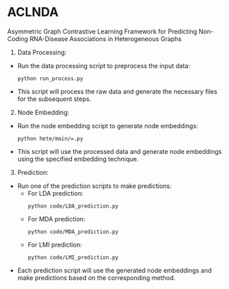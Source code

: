 # ACLNDA
Asymmetric Graph Contrastive Learning Framework for Predicting Non-Coding RNA-Disease Associations in Heterogeneous Graphs
1. Data Processing:
- Run the data processing script to preprocess the input data:
  ```
  python run_process.py
  ```
- This script will process the raw data and generate the necessary files for the subsequent steps.

2. Node Embedding:
- Run the node embedding script to generate node embeddings:
  ```
  python hete/main/=.py
  ```
- This script will use the processed data and generate node embeddings using the specified embedding technique.

3. Prediction:
- Run one of the prediction scripts to make predictions:
  - For LDA prediction:
    ```
    python code/LDA_prediction.py
    ```
  - For MDA prediction:
    ```
    python code/MDA_prediction.py
    ```
  - For LMI prediction:
    ```
    python code/LMI_prediction.py
    ```
- Each prediction script will use the generated node embeddings and make predictions based on the corresponding method.
